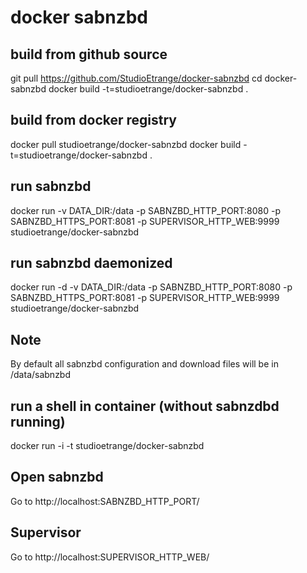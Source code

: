 # docker sabnzbd

## build from github source
git pull https://github.com/StudioEtrange/docker-sabnzbd
cd docker-sabnzbd
docker build -t=studioetrange/docker-sabnzbd .

## build from docker registry
docker pull studioetrange/docker-sabnzbd
docker build -t=studioetrange/docker-sabnzbd .

## run sabnzbd 
docker run -v DATA_DIR:/data -p SABNZBD_HTTP_PORT:8080 -p SABNZBD_HTTPS_PORT:8081 -p SUPERVISOR_HTTP_WEB:9999 studioetrange/docker-sabnzbd

## run sabnzbd daemonized
docker run -d -v DATA_DIR:/data -p SABNZBD_HTTP_PORT:8080 -p SABNZBD_HTTPS_PORT:8081 -p SUPERVISOR_HTTP_WEB:9999 studioetrange/docker-sabnzbd

## Note 
By default all sabnzbd configuration and download files will be in /data/sabnzbd


## run a shell in container (without sabnzdbd running)
docker run -i -t studioetrange/docker-sabnzbd

## Open sabnzbd
Go to http://localhost:SABNZBD_HTTP_PORT/

## Supervisor
Go to http://localhost:SUPERVISOR_HTTP_WEB/